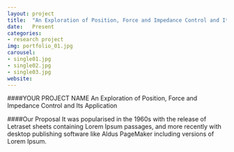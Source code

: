 ```yaml
---
layout: project
title:  "An Exploration of Position, Force and Impedance Control and Its Application"
date:   Present 
categories:
- research project
img: portfolio_01.jpg
carousel:
- single01.jpg
- single02.jpg
- single03.jpg
website: 
---
```

####YOUR PROJECT NAME
An Exploration of Position, Force and Impedance Control and Its Application

####Our Proposal
It was popularised in the 1960s with the release of Letraset sheets containing Lorem Ipsum passages, and more recently with desktop publishing software like Aldus PageMaker including versions of Lorem Ipsum.
